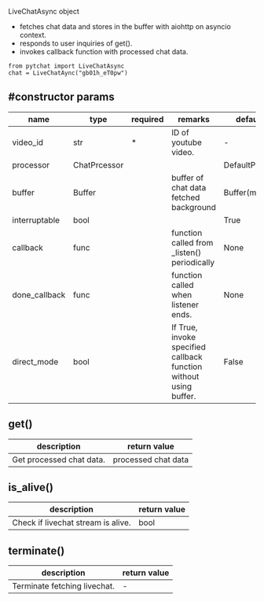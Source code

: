 LiveChatAsync object 
+ fetches chat data and stores in the buffer with aiohttp on asyncio context.
+ responds to user inquiries of get().
+ invokes callback function with processed chat data.
```
from pytchat import LiveChatAsync
chat = LiveChatAync("gb01h_eT0pw")
```
## #constructor params

name|type|required|remarks|default value
---|---|---|---|---
video_id|str|*|ID of youtube video.|-
processor|ChatPrcessor|||DefaultProcessor
buffer|Buffer||buffer of chat data fetched background|Buffer(maxsize=20)
interruptable|bool|||True
callback|func||function called from _listen()  periodically|None
done_callback|func||function called when listener ends.|None
direct_mode|bool| |If True, invoke specified callback function without using buffer.|False

## get()
description|return value
---|---
Get processed chat data.|processed chat data

## is_alive()
description|return value
---|---
Check if livechat stream is alive.|bool

## terminate()
description|return value
---|---
Terminate fetching livechat.|-


